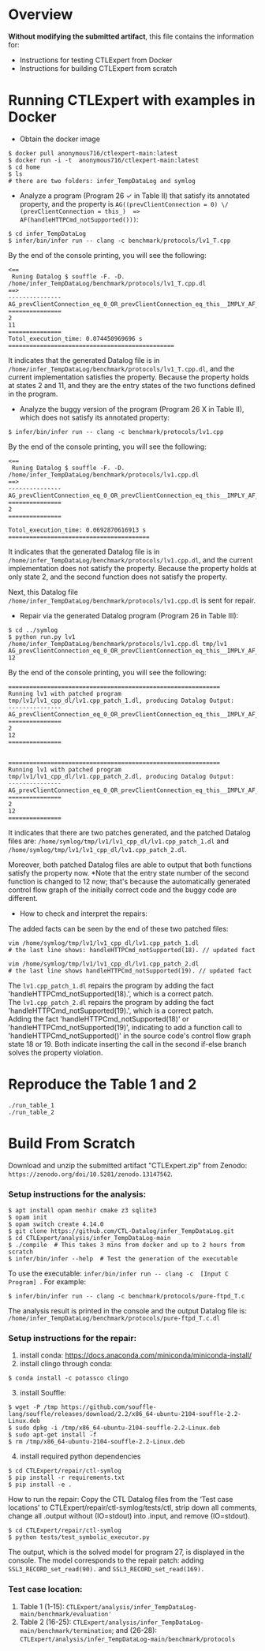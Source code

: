 # Overview

**Without modifying the submitted artifact**, this file contains the information for: 
- Instructions for testing CTLExpert from Docker
- Instructions for building CTLExpert from scratch


# Running CTLExpert with examples in Docker

- Obtain the docker image 
```
$ docker pull anonymous716/ctlexpert-main:latest
$ docker run -i -t  anonymous716/ctlexpert-main:latest
$ cd home
$ ls 
# there are two folders: infer_TempDataLog and symlog
```

- Analyze a program (Program 26 $\checkmark$ in Table II) that satisfy its annotated property, and the property is 
`AG((prevClientConnection = 0) \/ (prevClientConnection = this_)  => AF(handleHTTPCmd_notSupported()))`: 
```
$ cd infer_TempDataLog
$ infer/bin/infer run -- clang -c benchmark/protocols/lv1_T.cpp 
```
By the end of the console printing, you will see the following: 
```
<==
 Runing Datalog $ souffle -F. -D. /home/infer_TempDataLog/benchmark/protocols/lv1_T.cpp.dl 
==>
---------------
AG_prevClientConnection_eq_0_OR_prevClientConnection_eq_this__IMPLY_AF_ReturnPred_Final
===============
2
11
===============
Totol_execution_time: 0.074450969696 s
===============================================
```

It indicates that the generated Datalog file is in `/home/infer_TempDataLog/benchmark/protocols/lv1_T.cpp.dl`, and the current implementation satisfies the property. 
Because the property holds at states 2 and 11, and they are the entry states of the two functions defined in the program. 



- Analyze the buggy version of the program (Program 26  X in Table II), which does not satisfy its annotated property: 

```
$ infer/bin/infer run -- clang -c benchmark/protocols/lv1.cpp 
```
By the end of the console printing, you will see the following: 
```
<==
 Runing Datalog $ souffle -F. -D. /home/infer_TempDataLog/benchmark/protocols/lv1.cpp.dl 
==>
---------------
AG_prevClientConnection_eq_0_OR_prevClientConnection_eq_this__IMPLY_AF_handleHTTPCmd_notSupportedPred_Final
===============
2
===============

Totol_execution_time: 0.0692870616913 s
========================================
```

It indicates that the generated Datalog file is in `/home/infer_TempDataLog/benchmark/protocols/lv1.cpp.dl`, and the current implementation does not satisfy the property. 
Because the property holds at only state 2, and the second function does not satisfy the property. 

Next, this Datalog file `/home/infer_TempDataLog/benchmark/protocols/lv1.cpp.dl` is sent for repair. 


- Repair via the generated Datalog program (Program 26 in Table III): 


```
$ cd ../symlog
$ python run.py lv1 /home/infer_TempDataLog/benchmark/protocols/lv1.cpp.dl tmp/lv1 AG_prevClientConnection_eq_0_OR_prevClientConnection_eq_this__IMPLY_AF_handleHTTPCmd_notSupportedPred_Final 12
```

By the end of the console printing, you will see the following: 

```
============================================================
Running lv1 with patched program tmp/lv1/lv1_cpp_dl/lv1.cpp_patch_1.dl, producing Datalog Output: 
---------------
AG_prevClientConnection_eq_0_OR_prevClientConnection_eq_this__IMPLY_AF_handleHTTPCmd_notSupportedPred_Final
===============
2
12
===============


============================================================
Running lv1 with patched program tmp/lv1/lv1_cpp_dl/lv1.cpp_patch_2.dl, producing Datalog Output: 
---------------
AG_prevClientConnection_eq_0_OR_prevClientConnection_eq_this__IMPLY_AF_handleHTTPCmd_notSupportedPred_Final
===============
2
12
===============
```


It indicates that there are two patches generated, and the patched Datalog files are: `/home/symlog/tmp/lv1/lv1_cpp_dl/lv1.cpp_patch_1.dl` and `/home/symlog/tmp/lv1/lv1_cpp_dl/lv1.cpp_patch_2.dl`. 

Moreover, both patched Datalog files are able to output that both functions satisfy the property now. 
*Note that the entry state number of the second function is changed to 12 now; that's because the automatically generated control flow graph of the initially correct code and the buggy code are different.  


- How to check and interpret the repairs: 

The added facts can be seen by the end of these two patched files: 
```
vim /home/symlog/tmp/lv1/lv1_cpp_dl/lv1.cpp_patch_1.dl
# the last line shows: handleHTTPCmd_notSupported(18). // updated fact

vim /home/symlog/tmp/lv1/lv1_cpp_dl/lv1.cpp_patch_2.dl
# the last line shows handleHTTPCmd_notSupported(19). // updated fact
```


The `lv1.cpp_patch_1.dl` repairs the program by adding the fact 'handleHTTPCmd_notSupported(18).', which is a correct patch.   
The `lv1.cpp_patch_2.dl` repairs the program by adding the fact 'handleHTTPCmd_notSupported(19).', which is a correct patch.   
Adding the fact 'handleHTTPCmd_notSupported(18)' or 'handleHTTPCmd_notSupported(19)', indicating to add a function call to 'handleHTTPCmd_notSupported()' in the source code's control flow graph state 18 or 19. 
Both indicate inserting the call in the second if-else branch solves the property violation. 


# Reproduce the Table 1 and 2 
```
./run_table_1
./run_table_2
```



# Build From Scratch

Download and unzip the submitted artifact "CTLExpert.zip" from Zenodo: `https://zenodo.org/doi/10.5281/zenodo.13147562`. 

### Setup instructions for the analysis: 
```
$ apt install opam menhir cmake z3 sqlite3 
$ opam init 
$ opam switch create 4.14.0
$ git clone https://github.com/CTL-Datalog/infer_TempDataLog.git
$ cd CTLExpert/analysis/infer_TempDataLog-main 
$ ./compile  # This takes 3 mins from docker and up to 2 hours from scratch
$ infer/bin/infer --help  # Test the generation of the executable
```
To use the executable: `infer/bin/infer run -- clang -c  [Input C Program] `. 
For example: 
```
$ infer/bin/infer run -- clang -c benchmark/protocols/pure-ftpd_T.c
``` 
The analysis result is printed in the console and the output Datalog file is: `/home/infer_TempDataLog/benchmark/protocols/pure-ftpd_T.c.dl `


### Setup instructions for the repair: 
1. install conda: https://docs.anaconda.com/miniconda/miniconda-install/ 
2. install clingo through conda: 
```
$ conda install -c potassco clingo
```
3. install Souffle: 
```
$ wget -P /tmp https://github.com/souffle-lang/souffle/releases/download/2.2/x86_64-ubuntu-2104-souffle-2.2-Linux.deb
$ sudo dpkg -i /tmp/x86_64-ubuntu-2104-souffle-2.2-Linux.deb
$ sudo apt-get install -f
$ rm /tmp/x86_64-ubuntu-2104-souffle-2.2-Linux.deb
```

4. install required python dependencies
```
$ cd CTLExpert/repair/ctl-symlog
$ pip install -r requirements.txt
$ pip install -e .
```

How to run the repair:
Copy the CTL Datalog files from the ‘Test case locations’ to CTLExpert/repair/ctl-symlog/tests/ctl, strip down all comments, change all .output without (IO=stdout) into .input, and remove (IO=stdout). 

```
$ cd CTLExpert/repair/ctl-symlog
$ python tests/test_symbolic_executor.py
```

The output, which is the solved model for program 27, is displayed in the console. The model corresponds to the repair patch: adding `SSL3_RECORD_set_read(90).` and `SSL3_RECORD_set_read(169).`




### Test case location: 

1. Table 1 (1-15): `CTLExpert/analysis/infer_TempDataLog-main/benchmark/evaluation'`
3. Table 2 (16-25): `CTLExpert/analysis/infer_TempDataLog-main/benchmark/termination`; and
   (26-28): `CTLExpert/analysis/infer_TempDataLog-main/benchmark/protocols`
